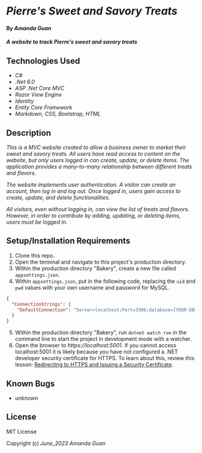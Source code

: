 # _Pierre's Sweet and Savory Treats_

#### By _**Amanda Guan**_

#### _A website to track  Pierre's sweet and savory treats_

## Technologies Used

- _C#_
- _.Net 6.0_
- _ASP .Net Core MVC_
- _Razor View Engine_
- _Identity_
- _Entity Core Framework_
- _Markdown, CSS, Bootstrap, HTML_

## Description

_This is a MVC website created to allow a business owner to market their sweet and savory treats. All users have read access to content on the website, but only users logged in can create, update, or delete items. The application provides a many-to-many relationship between different treats and flavors._

_The website implements user authentication. A visitor can create an account, then log in and log out. Once logged in, users gain access to create, update, and delete functionalities._

_All visitors, even without logging in, can view the list of treats and flavors. However, in order to contribute by adding, updating, or deleting items, users must be logged in._

## Setup/Installation Requirements

1. Clone this repo.
2. Open the terminal and navigate to this project's production directory.
3. Within the production directory "Bakery", create a new file called `appsettings.json`.
4. Within `appsettings.json`, put in the following code, replacing the `uid` and `pwd` values with your own username and password for MySQL.

```json
{
  "ConnectionStrings": {
    "DefaultConnection": "Server=localhost;Port=3306;database=[YOUR-DB-NAME];uid=[YOUR-USER-HERE];pwd=[YOUR-PASSWORD-HERE];"
  }
}
```

5. Within the production directory "Bakery", run `dotnet watch run` in the command line to start the project in development mode with a watcher.
6. Open the browser to _https://localhost:5001_. If you cannot access localhost:5001 it is likely because you have not configured a .NET developer security certificate for HTTPS. To learn about this, review this lesson: [Redirecting to HTTPS and Issuing a Security Certificate](https://www.learnhowtoprogram.com/lessons/redirecting-to-https-and-issuing-a-security-certificate).

## Known Bugs

- _unknown_

## License

MIT License

Copyright (c) _June_2023_ _Amanda Guan_
